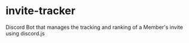 # invite-tracker
Discord Bot that manages the tracking and ranking of a Member's invite using discord.js

